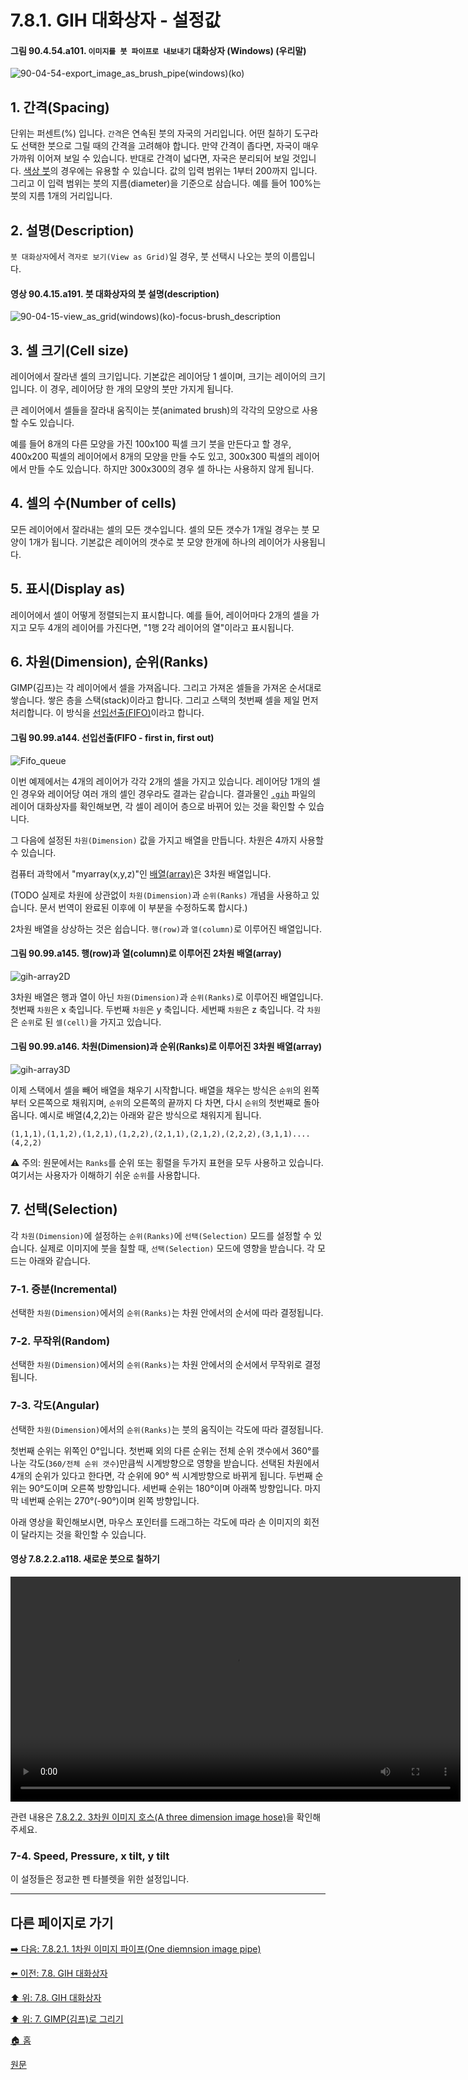 # 7.8.1. GIH 대화상자 - 설정값

#### 그림 90.4.54.a101. `이미지를 붓 파이프로 내보내기` 대화상자 (Windows) (우리말)
![90-04-54-export_image_as_brush_pipe(windows)(ko)](https://github.com/wonder13662/gimp/assets/15767104/772cddf7-fec0-4394-8394-99ec12a986e8)

## 1. 간격(Spacing)
단위는 퍼센트(%) 입니다. `간격`은 연속된 붓의 자국의 거리입니다. 어떤 칠하기 도구라도 선택한 붓으로 그릴 때의 간격을 고려해야 합니다. 만약 간격이 좁다면, 자국이 매우 가까워 이어져 보일 수 있습니다. 반대로 간격이 넓다면, 자국은 분리되어 보일 것입니다. [색상 붓](./07-06-brushesx-02-color_brush.md)의 경우에는 유용할 수 있습니다. 값의 입력 범위는 1부터 200까지 입니다. 그리고 이 입력 범위는 붓의 지름(diameter)을 기준으로 삼습니다. 예를 들어 100%는 붓의 지름 1개의 거리입니다.

## 2. 설명(Description)
`붓 대화상자`에서 `격자로 보기(View as Grid)`일 경우, 붓 선택시 나오는 붓의 이름입니다.

#### 영상 90.4.15.a191. 붓 대화상자의 붓 설명(description)
![90-04-15-view_as_grid(windows)(ko)-focus-brush_description](https://github.com/wonder13662/gimp/assets/15767104/fb4f6097-a9e0-4cc0-aa68-c03d0b462846)

## 3. 셀 크기(Cell size)
레이어에서 잘라낸 셀의 크기입니다. 기본값은 레이어당 1 셀이며, 크기는 레이어의 크기입니다. 이 경우, 레이어당 한 개의 모양의 붓만 가지게 됩니다.

큰 레이어에서 셀들을 잘라내 움직이는 붓(animated brush)의 각각의 모양으로 사용할 수도 있습니다.

예를 들어 8개의 다른 모양을 가진 100x100 픽셀 크기 붓을 만든다고 할 경우, 400x200 픽셀의 레이어에서 8개의 모양을 만들 수도 있고, 300x300 픽셀의 레이어에서 만들 수도 있습니다. 하지만 300x300의 경우 셀 하나는 사용하지 않게 됩니다.

## 4. 셀의 수(Number of cells)
모든 레이어에서 잘라내는 셀의 모든 갯수입니다. 셀의 모든 갯수가 1개일 경우는 붓 모양이 1개가 됩니다. 기본값은 레이어의 갯수로 붓 모양 한개에 하나의 레이어가 사용됩니다.

## 5. 표시(Display as)
레이어에서 셀이 어떻게 정렬되는지 표시합니다. 예를 들어, 레이어마다 2개의 셀을 가지고 모두 4개의 레이어를 가진다면, "1행 2각 레이어의 열"이라고 표시됩니다.

## 6. 차원(Dimension), 순위(Ranks)
GIMP(김프)는 각 레이어에서 셀을 가져옵니다. 그리고 가져온 셀들을 가져온 순서대로 쌓습니다. 쌓은 층을 스택(stack)이라고 합니다. 그리고 스택의 첫번째 셀을 제일 먼저 처리합니다. 이 방식을 [선입선출(FIFO)](https://ko.wikipedia.org/wiki/%EC%84%A0%EC%9E%85_%EC%84%A0%EC%B6%9C)이라고 합니다. 

#### 그림 90.99.a144. 선입선출(FIFO - first in, first out)
![Fifo_queue](https://github.com/wonder13662/gimp/assets/15767104/6e7cd780-e5cb-4347-911e-1ce4fa3ceade)

이번 예제에서는 4개의 레이어가 각각 2개의 셀을 가지고 있습니다. 레이어당 1개의 셀인 경우와 레이어당 여러 개의 셀인 경우라도 결과는 같습니다. 결과물인 [`.gih`](./19-glossaryx-gih.md) 파일의 레이어 대화상자를 확인해보면, 각 셀이 레이어 층으로 바뀌어 있는 것을 확인할 수 있습니다.

그 다음에 설정된 `차원(Dimension)` 값을 가지고 배열을 만듭니다. 차원은 4까지 사용할 수 있습니다.

컴퓨터 과학에서 "myarray(x,y,z)"인 [배열(array)](https://ko.wikipedia.org/wiki/%EB%B0%B0%EC%97%B4)은 3차원 배열입니다.

(TODO 실제로 차원에 상관없이 `차원(Dimension)`과 `순위(Ranks)` 개념을 사용하고 있습니다. 문서 번역이 완료된 이후에 이 부분을 수정하도록 합시다.)

2차원 배열을 상상하는 것은 쉽습니다. `행(row)`과 `열(column)`로 이루어진 배열입니다.

#### 그림 90.99.a145. 행(row)과 열(column)로 이루어진 2차원 배열(array)
![gih-array2D](https://github.com/wonder13662/gimp/assets/15767104/a7c1b608-6ad5-4d66-b035-2286ce82115d)

3차원 배열은 행과 열이 아닌 `차원(Dimension)`과 `순위(Ranks)`로 이루어진 배열입니다. 첫번째 `차원`은 x 축입니다. 두번째 `차원`은 y 축입니다. 세번째 `차원`은 z 축입니다. 각 `차원`은 `순위`로 된 `셀(cell)`을 가지고 있습니다.

#### 그림 90.99.a146. 차원(Dimension)과 순위(Ranks)로 이루어진 3차원 배열(array)
![gih-array3D](https://github.com/wonder13662/gimp/assets/15767104/9e144c26-051e-4617-9331-28c2cc2968ef)

이제 스택에서 셀을 빼어 배열을 채우기 시작합니다. 배열을 채우는 방식은 `순위`의 왼쪽부터 오른쪽으로 채워지며, `순위`의 오른쪽의 끝까지 다 차면, 다시 `순위`의 첫번째로 돌아옵니다. 예시로 배열(4,2,2)는 아래와 같은 방식으로 채워지게 됩니다.

```
(1,1,1),(1,1,2),(1,2,1),(1,2,2),(2,1,1),(2,1,2),(2,2,2),(3,1,1).... (4,2,2)
```

⚠️ 주의: 원문에서는 `Ranks`를 순위 또는 횡렬을 두가지 표현을 모두 사용하고 있습니다. 여기서는 사용자가 이해하기 쉬운 `순위`를 사용합니다.

## 7. 선택(Selection)
각 `차원(Dimension)`에 설정하는 `순위(Ranks)`에 `선택(Selection)` 모드를 설정할 수 있습니다. 실제로 이미지에 붓을 칠할 때, `선택(Selection)` 모드에 영향을 받습니다. 각 모드는 아래와 같습니다.

### 7-1. 증분(Incremental)
선택한 `차원(Dimension)`에서의 `순위(Ranks)`는 차원 안에서의 순서에 따라 결정됩니다.

### 7-2. 무작위(Random)
선택한 `차원(Dimension)`에서의 `순위(Ranks)`는 차원 안에서의 순서에서 무작위로 결정됩니다.

### 7-3. 각도(Angular)
선택한 `차원(Dimension)`에서의 `순위(Ranks)`는 붓의 움직이는 각도에 따라 결정됩니다.

첫번째 순위는 위쪽인 0°입니다. 첫번째 외의 다른 순위는 전체 순위 갯수에서 360°를 나눈 각도(`360/전체 순위 갯수`)만큼씩 시계방향으로 영향을 받습니다. 선택된 차원에서 4개의 순위가 있다고 한다면, 각 순위에 90° 씩 시계방향으로 바뀌게 됩니다. 두번째 순위는 90°도이며 오른쪽 방향입니다. 세번째 순위는 180°이며 아래쪽 방향입니다. 마지막 네번째 순위는 270°(-90°)이며 왼쪽 방향입니다.

아래 영상을 확인해보시면, 마우스 포인터를 드래그하는 각도에 따라 손 이미지의 회전이 달라지는 것을 확인할 수 있습니다.

#### 영상 7.8.2.2.a118. 새로운 붓으로 칠하기
<video controls="controls" width="720" src="https://github.com/wonder13662/gimp/assets/15767104/ef3a8c7e-fe12-47ee-9b91-dbe9e6fe3b11"></video>

관련 내용은 [7.8.2.2. 3차원 이미지 호스(A three dimension image hose)](./07-08-the-gih-dialog-boxx-02-examplex-02-three_dimension_image_hose.md)을 확인해주세요.

### 7-4. Speed, Pressure, x tilt, y tilt
이 설정들은 정교한 펜 타블렛을 위한 설정입니다.

***

## 다른 페이지로 가기
[➡️ 다음: 7.8.2.1. 1차원 이미지 파이프(One diemnsion image pipe)](./07-08-the-gih-dialog-boxx-02-examplex-01-one_dimension_image_pipe.md)

[⬅️ 이전: 7.8. GIH 대화상자](./07-08-the-gih-dialog-box.md)

[⬆️ 위: 7.8. GIH 대화상자](./07-08-the-gih-dialog-box.md)

[⬆️ 위: 7. GIMP(김프)로 그리기](./07-00-painting-with-gimp.md)

[🏠 홈](./00-home.md)

[원문](https://docs.gimp.org/2.10/ko/gimp-using-animated-brushes.html)
